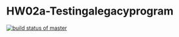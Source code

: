 # HW02a-Testingalegacyprogram

[![build status of master](https://travis-ci.com/bshinn01/HW02a-Testingalegacyprogram.svg?branch=master)](https://travis-ci.com/bshinn01/HW02a-Testingalegacyprogram)
